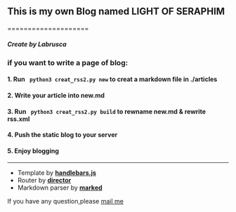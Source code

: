 ## This is my own Blog named LIGHT OF SERAPHIM
====================

##### Create by Labrusca

### if you want to write a page of blog:
#### 1. Run  ``` python3 creat_rss2.py new``` to creat a markdown file in ./articles
#### 2. Write your article into new.md
#### 3. Run  ``` python3 creat_rss2.py build``` to rewname new.md & rewrite rss.xml
#### 4. Push the static blog to your server
#### 5. Enjoy blogging
------------------------
- Template by **[handlebars.js](https://github.com/wycats/handlebars.js)**
- Router by **[director](https://github.com/flatiron/director)**
- Markdown parser by **[marked](https://github.com/markedjs/marked)**


If you have any question,please [mail me](mailto:labrusca@live.com)
